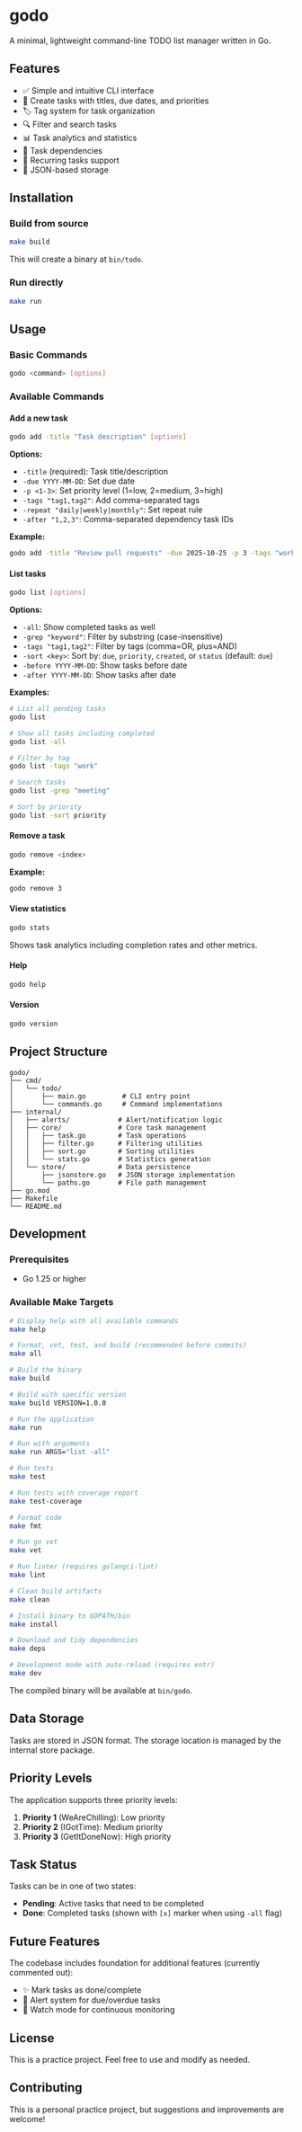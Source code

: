 # godo

A minimal, lightweight command-line TODO list manager written in Go.

## Features

- ✅ Simple and intuitive CLI interface
- 📝 Create tasks with titles, due dates, and priorities
- 🏷️ Tag system for task organization
- 🔍 Filter and search tasks
- 📊 Task analytics and statistics
- 🔗 Task dependencies
- 🔄 Recurring tasks support
- 💾 JSON-based storage

## Installation

### Build from source

```bash
make build
```

This will create a binary at `bin/todo`.

### Run directly

```bash
make run
```

## Usage

### Basic Commands

```bash
godo <command> [options]
```

### Available Commands

#### Add a new task

```bash
godo add -title "Task description" [options]
```

**Options:**

- `-title` (required): Task title/description
- `-due YYYY-MM-DD`: Set due date
- `-p <1-3>`: Set priority level (1=low, 2=medium, 3=high)
- `-tags "tag1,tag2"`: Add comma-separated tags
- `-repeat "daily|weekly|monthly"`: Set repeat rule
- `-after "1,2,3"`: Comma-separated dependency task IDs

**Example:**

```bash
godo add -title "Review pull requests" -due 2025-10-25 -p 3 -tags "work,urgent"
```

#### List tasks

```bash
godo list [options]
```

**Options:**

- `-all`: Show completed tasks as well
- `-grep "keyword"`: Filter by substring (case-insensitive)
- `-tags "tag1,tag2"`: Filter by tags (comma=OR, plus=AND)
- `-sort <key>`: Sort by: `due`, `priority`, `created`, or `status` (default: `due`)
- `-before YYYY-MM-DD`: Show tasks before date
- `-after YYYY-MM-DD`: Show tasks after date

**Examples:**

```bash
# List all pending tasks
godo list

# Show all tasks including completed
godo list -all

# Filter by tag
godo list -tags "work"

# Search tasks
godo list -grep "meeting"

# Sort by priority
godo list -sort priority
```

#### Remove a task

```bash
godo remove <index>
```

**Example:**

```bash
godo remove 3
```

#### View statistics

```bash
godo stats
```

Shows task analytics including completion rates and other metrics.

#### Help

```bash
godo help
```

#### Version

```bash
godo version
```

## Project Structure

```
godo/
├── cmd/
│   └── todo/
│       ├── main.go         # CLI entry point
│       └── commands.go     # Command implementations
├── internal/
│   ├── alerts/            # Alert/notification logic
│   ├── core/              # Core task management
│   │   ├── task.go        # Task operations
│   │   ├── filter.go      # Filtering utilities
│   │   ├── sort.go        # Sorting utilities
│   │   └── stats.go       # Statistics generation
│   └── store/             # Data persistence
│       ├── jsonstore.go   # JSON storage implementation
│       └── paths.go       # File path management
├── go.mod
├── Makefile
└── README.md
```

## Development

### Prerequisites

- Go 1.25 or higher

### Available Make Targets

```bash
# Display help with all available commands
make help

# Format, vet, test, and build (recommended before commits)
make all

# Build the binary
make build

# Build with specific version
make build VERSION=1.0.0

# Run the application
make run

# Run with arguments
make run ARGS="list -all"

# Run tests
make test

# Run tests with coverage report
make test-coverage

# Format code
make fmt

# Run go vet
make vet

# Run linter (requires golangci-lint)
make lint

# Clean build artifacts
make clean

# Install binary to GOPATH/bin
make install

# Download and tidy dependencies
make deps

# Development mode with auto-reload (requires entr)
make dev
```

The compiled binary will be available at `bin/godo`.

## Data Storage

Tasks are stored in JSON format. The storage location is managed by the internal store package.

## Priority Levels

The application supports three priority levels:

1. **Priority 1** (WeAreChilling): Low priority
2. **Priority 2** (IGotTime): Medium priority
3. **Priority 3** (GetItDoneNow): High priority

## Task Status

Tasks can be in one of two states:

- **Pending**: Active tasks that need to be completed
- **Done**: Completed tasks (shown with `[x]` marker when using `-all` flag)

## Future Features

The codebase includes foundation for additional features (currently commented out):

- ✨ Mark tasks as done/complete
- 🔔 Alert system for due/overdue tasks
- 👀 Watch mode for continuous monitoring

## License

This is a practice project. Feel free to use and modify as needed.

## Contributing

This is a personal practice project, but suggestions and improvements are welcome!
